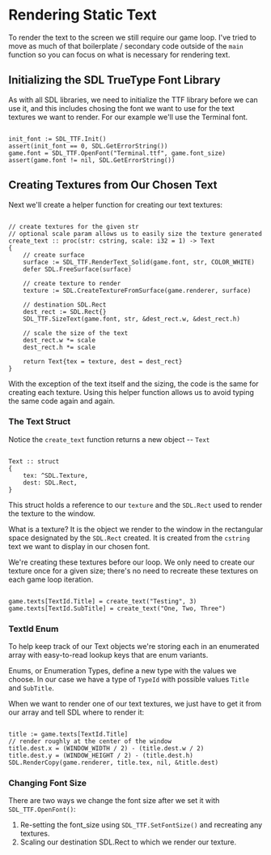 # Rendering Static Text

To render the text to the screen we still require our game loop. I've tried to move as much of that boilerplate / secondary code outside of the `main` function so you can focus on what is necessary for rendering text.

## Initializing the SDL TrueType Font Library

As with all SDL libraries, we need to initialize the TTF library before we can use it, and this includes chosing the font we want to use for the text textures we want to render. For our example we'll use the Terminal font.

```odin

init_font := SDL_TTF.Init()
assert(init_font == 0, SDL.GetErrorString())
game.font = SDL_TTF.OpenFont("Terminal.ttf", game.font_size)
assert(game.font != nil, SDL.GetErrorString())

```

## Creating Textures from Our Chosen Text

Next we'll create a helper function for creating our text textures:

```odin

// create textures for the given str
// optional scale param allows us to easily size the texture generated
create_text :: proc(str: cstring, scale: i32 = 1) -> Text
{
	// create surface
	surface := SDL_TTF.RenderText_Solid(game.font, str, COLOR_WHITE)
	defer SDL.FreeSurface(surface)

	// create texture to render
	texture := SDL.CreateTextureFromSurface(game.renderer, surface)

	// destination SDL.Rect
	dest_rect := SDL.Rect{}
	SDL_TTF.SizeText(game.font, str, &dest_rect.w, &dest_rect.h)

	// scale the size of the text
	dest_rect.w *= scale
	dest_rect.h *= scale

	return Text{tex = texture, dest = dest_rect}
}

```

With the exception of the text itself and the sizing, the code is the same for creating each texture. Using this helper function allows us to avoid typing the same code again and again.

### The Text Struct

Notice the `create_text` function returns a new object -- `Text`

```odin

Text :: struct
{
	tex: ^SDL.Texture,
	dest: SDL.Rect,
}

```

This struct holds a reference to our `texture` and the `SDL.Rect` used to render the texture to the window.

What is a texture? It is the object we render to the window in the rectangular space designated by the `SDL.Rect` created. It is created from the `cstring` text we want to display in our chosen font.

We're creating these textures before our loop. We only need to create our texture once for a given size; there's no need to recreate these textures on each game loop iteration.

```odin

game.texts[TextId.Title] = create_text("Testing", 3)
game.texts[TextId.SubTitle] = create_text("One, Two, Three")

```

### TextId Enum

To help keep track of our Text objects we're storing each in an enumerated array with easy-to-read lookup keys that are enum variants.

Enums, or Enumeration Types, define a new type with the values we choose. In our case we have a type of `TypeId` with possible values `Title` and `SubTitle`.

When we want to render one of our text textures, we just have to get it from our array and tell SDL where to render it:

```odin

title := game.texts[TextId.Title]
// render roughly at the center of the window
title.dest.x = (WINDOW_WIDTH / 2) - (title.dest.w / 2)
title.dest.y = (WINDOW_HEIGHT / 2) - (title.dest.h)
SDL.RenderCopy(game.renderer, title.tex, nil, &title.dest)

```

### Changing Font Size

There are two ways we change the font size after we set it with `SDL_TTF.OpenFont()`:

1. Re-setting the font_size using `SDL_TTF.SetFontSize()` and recreating any textures.
2. Scaling our destination SDL.Rect to which we render our texture.

